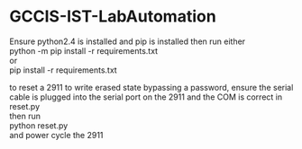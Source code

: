# GCCIS-IST-LabAutomation
Ensure python2.4 is installed and pip is installed then run either<br>
python -m pip install -r requirements.txt<br>
or<br>
pip install -r requirements.txt<br>

to reset a 2911 to write erased state bypassing a password, ensure the serial cable is plugged into the serial port on the 2911 and the COM is correct in reset.py<br>
then run<br>
python reset.py<br>
and power cycle the 2911<br>